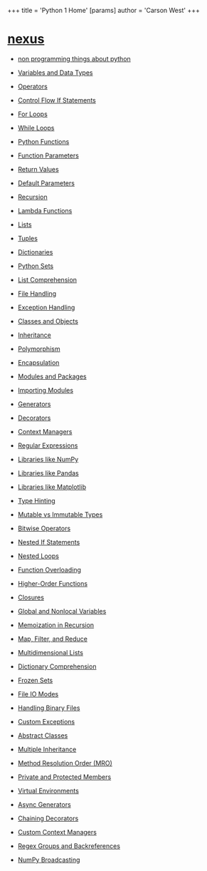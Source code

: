 +++
 title = 'Python 1 Home'
[params]
	author = 'Carson West'
+++
# [nexus](./../nexus/)

- [non programming things about python](./../non-programming-things-about-python/)

- [Variables and Data Types](./../variables-and-data-types/)
 - [Operators](./../operators/)
 - [Control Flow If Statements](./../control-flow-if-statements/)
 - [For Loops](./../for-loops/)
 - [While Loops](./../while-loops/)
 - [Python Functions](./../python-functions/)
 - [Function Parameters](./../function-parameters/)
 - [Return Values](./../return-values/)
 - [Default Parameters](./../default-parameters/)
 - [Recursion](./../recursion/)
- [Lambda Functions](./../lambda-functions/)
 - [Lists](./../lists/)
 - [Tuples](./../tuples/)
 - [Dictionaries](./../dictionaries/)
 - [Python Sets](./../python-sets/)
 - [List Comprehension](./../list-comprehension/)
 - [File Handling](./../file-handling/)
 - [Exception Handling](./../exception-handling/)
 - [Classes and Objects](./../classes-and-objects/)
 - [Inheritance](./../inheritance/)
 - [Polymorphism](./../polymorphism/)
 - [Encapsulation](./../encapsulation/)
 - [Modules and Packages](./../modules-and-packages/)
 - [Importing Modules](./../importing-modules/)
 - [Generators](./../generators/)
 - [Decorators](./../decorators/)
 - [Context Managers](./../context-managers/)
 - [Regular Expressions](./../regular-expressions/)
 - [Libraries like NumPy](./../libraries-like-numpy/)
 - [Libraries like Pandas](./../libraries-like-pandas/)
 - [Libraries like Matplotlib](./../libraries-like-matplotlib/)
 - [Type Hinting](./../type-hinting/)
 - [Mutable vs Immutable Types](./../mutable-vs-immutable-types/)
- [Bitwise Operators](./../bitwise-operators/)
 - [Nested If Statements](./../nested-if-statements/)
 - [Nested Loops](./../nested-loops/)
 - [Function Overloading](./../function-overloading/)
- [Higher-Order Functions](./../higher-order-functions/)
 - [Closures](./../closures/)
 - [Global and Nonlocal Variables](./../global-and-nonlocal-variables/)
- [Memoization in Recursion](./../memoization-in-recursion/)
 - [Map, Filter, and Reduce](./../map-filter-and-reduce/)
- [Multidimensional Lists](./../multidimensional-lists/)
 - [Dictionary Comprehension](./../dictionary-comprehension/)
- [Frozen Sets](./../frozen-sets/)
 - [File IO Modes](./../file-io-modes/)
 - [Handling Binary Files](./../handling-binary-files/)
 - [Custom Exceptions](./../custom-exceptions/)
 - [Abstract Classes](./../abstract-classes/)
- [Multiple Inheritance](./../multiple-inheritance/)
- [Method Resolution Order (MRO)](./../method-resolution-order-(mro)/)
 - [Private and Protected Members](./../private-and-protected-members/)
 - [Virtual Environments](./../virtual-environments/)
- [Async Generators](./../async-generators/)
- [Chaining Decorators](./../chaining-decorators/)
- [Custom Context Managers](./../custom-context-managers/)
 - [Regex Groups and Backreferences](./../regex-groups-and-backreferences/)
 - [NumPy Broadcasting](./../numpy-broadcasting/)